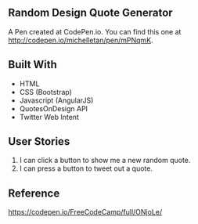 ## Random Design Quote Generator

A Pen created at CodePen.io. You can find this one at http://codepen.io/michelletan/pen/mPNqmK.

## Built With
- HTML
- CSS (Bootstrap)
- Javascript (AngularJS)
- QuotesOnDesign API
- Twitter Web Intent

## User Stories
1. I can click a button to show me a new random quote.
2. I can press a button to tweet out a quote.

## Reference
https://codepen.io/FreeCodeCamp/full/ONjoLe/
